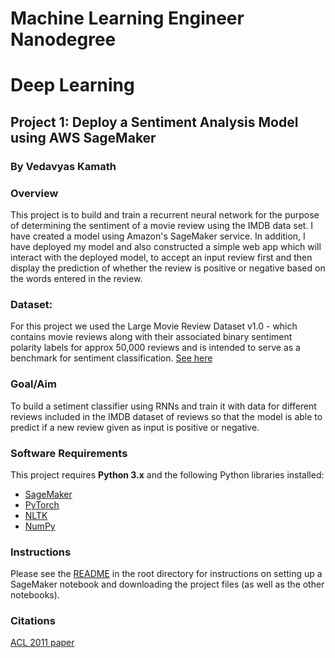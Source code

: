 # Machine Learning Engineer Nanodegree

# Deep Learning

## Project 1: Deploy a Sentiment Analysis Model using AWS SageMaker

### By Vedavyas Kamath


### Overview
This project is to build and train a recurrent neural network for the purpose of determining the sentiment of a movie review using the IMDB data set. I have created a model using Amazon's SageMaker service. In addition, I have deployed my model and also constructed a simple web app which will interact with the deployed model, to accept an input review first and then display the prediction of whether the review is positive or negative based on the words entered in the review.

### Dataset:
For this project we used the Large Movie Review Dataset v1.0 - which contains movie reviews along with their associated binary sentiment polarity labels for approx 50,000 reviews and is intended to serve as a benchmark for sentiment classification. [See here](http://ai.stanford.edu/~amaas/data/sentiment/)

### Goal/Aim
To build a setiment classifier using RNNs and train it with data for different reviews included in the IMDB dataset of reviews so that the model is able to predict if a new review given as input is positive or negative.

### Software Requirements
This project requires **Python 3.x** and the following Python libraries installed:

- [SageMaker](https://sagemaker.readthedocs.io/en/stable/)
- [PyTorch](https://pytorch.org/docs/stable/index.html)
- [NLTK](https://www.nltk.org/)
- [NumPy](http://www.numpy.org/)


### Instructions
Please see the [README](https://github.com/udacity/sagemaker-deployment/blob/master/README.md) in the root directory for instructions on setting up a SageMaker notebook and downloading the project files (as well as the other notebooks).

### Citations
[ACL 2011 paper](http://ai.stanford.edu/~amaas/papers/wvSent_acl2011.bib)

